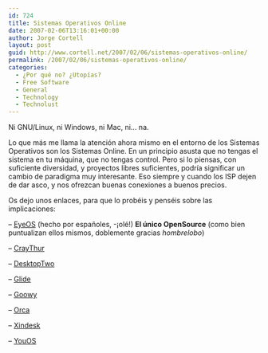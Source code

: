 ```yaml
---
id: 724
title: Sistemas Operativos Online
date: 2007-02-06T13:16:01+00:00
author: Jorge Cortell
layout: post
guid: http://www.cortell.net/2007/02/06/sistemas-operativos-online/
permalink: /2007/02/06/sistemas-operativos-online/
categories:
  - ¿Por qué no? ¿Utopías?
  - Free Software
  - General
  - Technology
  - Technolust
---
```

Ni GNU/Linux, ni Windows, ni Mac, ni... na.

Lo que más me llama la atención ahora mismo en el entorno de los Sistemas Operativos son los Sistemas Online. En un principio asusta que no tengas el sistema en tu máquina, que no tengas control. Pero si lo piensas, con suficiente diversidad, y proyectos libres suficientes, podrí­a significar un cambio de paradigma muy interesante. Eso siempre y cuando los ISP dejen de dar asco, y nos ofrezcan buenas conexiones a buenos precios.
  
Os dejo unos enlaces, para que lo probéis y penséis sobre las implicaciones:

– <a target="_blank" title="EyeOS" href="http://eyeos.org/">EyeOS</a> (hecho por españoles, -¡olé!) **El único OpenSource** (como bien puntualizan ellos mismos, doblemente gracias _hombrelobo_)
  
– <a target="_blank" title="CrayThur" href="http://www.craythur.com/">CrayThur</a>

– <a target="_blank" title="DesktopTwo" href="http://desktoptwo.com/">DesktopTwo</a>

– <a target="_blank" title="Glide" href="http://www.glidedigital.com/">Glide</a>

– <a target="_blank" title="Goowy" href="http://www.goowy.com/">Goowy</a>

– <a target="_blank" title="Orca" href="http://www.orcawebos.com/orcaa.com/">Orca</a>

– <a target="_blank" title="Xindesk" href="http://www.xindesk.com/">Xindesk</a>

– <a target="_blank" title="YouOS" href="https://www.youos.com/">YouOS</a>